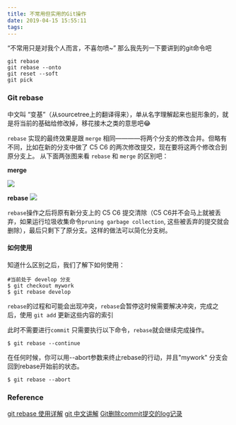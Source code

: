 ```yaml
---
title: 不常用但实用的Git操作
date: 2019-04-15 15:55:11
tags:
---
```


“不常用只是对我个人而言，不喜勿喷~”
那么我先列一下要讲到的git命令吧

``` shell
git rebase
git rebase --onto
git reset --soft
git pick
```

<!-- more -->

### Git rebase

中文叫 “变基”（从sourcetree上的翻译得来），单从名字理解起来也挺形象的，就是将当前的基础给修改掉，移花接木之类的意思吧😂

`rebase` 实现的最终效果是跟 `merge` 相同————将两个分支的修改合并。但略有不同，比如在新的分支中做了 C5 C6 的两次修改提交，现在要将这两个修改合到原分支上。 从下面两张图来看 `rebase` 和 `merge` 的区别吧：

<!-- more -->

__merge__

![](media/15553149347458/15553154431940.jpg)

__rebase__
![](media/15553149347458/15553154578706.jpg)


`rebase`操作之后将原有新分支上的 C5 C6 提交清除（C5 C6并不会马上就被丢弃，如果运行垃圾收集命令`pruning garbage collection`, 这些被丢弃的提交就会删除），最后只剩下了原分支。这样的做法可以简化分支树。


#### 如何使用

知道什么区别之后，我们了解下如何使用：

``` shell
#当前处于 develop 分支
$ git checkout mywork
$ git rebase develop
```

`rebase`的过程和可能会出现冲突，`rebase`会暂停这时候需要解决冲突，完成之后，使用 `git add` 更新这些内容的索引

此时不需要进行`commit` 只需要执行以下命令，`rebase`就会继续完成操作。

``` shell
$ git rebase --continue
```

在任何时候，你可以用--abort参数来终止rebase的行动，并且"mywork" 分支会回到rebase开始前的状态。

``` shell
$ git rebase --abort
```

### Reference

[git rebase 使用详解](https://blog.csdn.net/chenansic/article/details/44122107)
[git 中文讲解](http://gitbook.liuhui998.com/4_2.html)
[Git删除commit提交的log记录](https://www.cnblogs.com/zqunor/p/8620335.html)